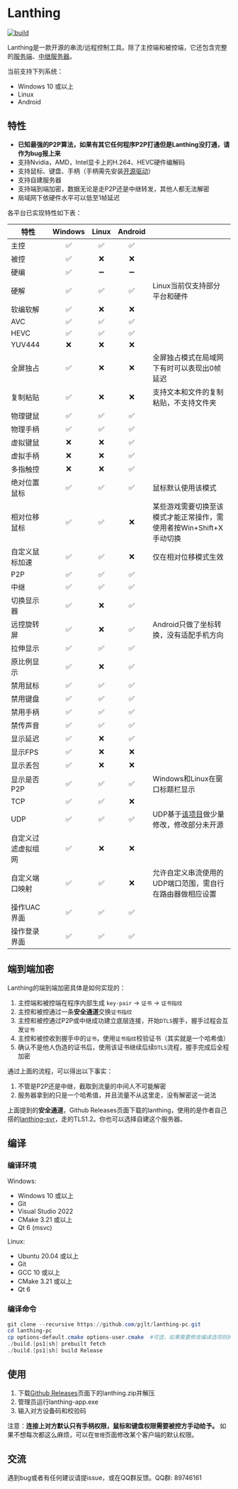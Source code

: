 # Lanthing

[![build](https://github.com/pjlt/lanthing-pc/actions/workflows/build.yml/badge.svg)](https://github.com/pjlt/lanthing-pc/actions/workflows/build.yml)

Lanthing是一款开源的串流/远程控制工具。除了主控端和被控端，它还包含完整的[服务端](https://github.com/pjlt/lanthing-svr)、[中继服务器](https://github.com/pjlt/relay)。

当前支持下列系统：

* Windows 10 或以上
* Linux
* Android

## 特性

* **已知最强的P2P算法，如果有其它任何程序P2P打通但是Lanthing没打通，请作为bug报上来**
* 支持Nvidia，AMD，Intel显卡上的H.264、HEVC硬件编解码
* 支持鼠标、键盘、手柄（手柄需先安装[开源驱动](https://github.com/nefarius/ViGEmBus/releases)）
* 支持自建服务器
* 支持端到端加密，数据无论是走P2P还是中继转发，其他人都无法解密
* 局域网下依硬件水平可以低至1帧延迟

各平台已实现特性如下表：

|特性     |Windows|Linux|Android||
|--------|:-----:|:-----:|:-----:|-----|
|主控    |✅|✅|✅|
|被控    |✅|❌|❌|
|硬编    |✅|➖|➖|
|硬解    |✅|✅|✅|Linux当前仅支持部分平台和硬件|
|软编软解|✅|❌|❌|
|AVC    |✅|✅|✅|
|HEVC    |✅|✅|✅|
|YUV444|❌|❌|❌|
|全屏独占|✅|❌|❌|全屏独占模式在局域网下有时可以表现出0帧延迟|
|复制粘贴|✅|❌|❌|支持文本和文件的复制粘贴，不支持文件夹|
|物理键鼠|✅|✅|✅|
|物理手柄|✅|✅|✅|
|虚拟键鼠|❌|❌|✅|
|虚拟手柄|❌|❌|✅|
|多指触控|❌|❌|✅|
|绝对位置鼠标|✅|✅|✅|鼠标默认使用该模式|
|相对位移鼠标|✅|✅|❌|某些游戏需要切换至该模式才能正常操作，需使用者按Win+Shift+X手动切换|
|自定义鼠标加速|✅|✅|❌|仅在相对位移模式生效|
|P2P    |✅|✅|✅|
|中继    |✅|✅|✅|
|切换显示器|✅|❌|✅|
|远控旋转屏|✅|❌|✅|Android只做了坐标转换，没有适配手机方向|
|拉伸显示|✅|✅|✅|
|原比例显示|✅|❌|✅|
|禁用鼠标|✅|✅|✅|
|禁用键盘|✅|✅|✅|
|禁用手柄|✅|✅|✅|
|禁传声音|✅|✅|✅|
|显示延迟|✅|❌|✅|
|显示FPS|✅|❌|❌|
|显示丢包|✅|❌|❌|
|显示是否P2P|✅|✅|✅|Windows和Linux在窗口标题栏显示|
|TCP|✅|✅|❌|
|UDP|✅|✅|✅|UDP基于[该项目](https://webrtc.googlesource.com/src/)做少量修改，修改部分未开源|
|自定义过滤虚拟组网|✅|❌|❌|
|自定义端口映射|✅|✅|❌|允许自定义串流使用的UDP端口范围，需自行在路由器做相应设置|
|操作UAC界面|✅|✅|✅|
|操作登录界面|✅|✅|✅|


## 端到端加密

Lanthing的端到端加密具体是如何实现的：
1. 主控端和被控端在程序内部生成 `key-pair` -> `证书` -> `证书指纹`
2. 主控和被控通过一条**安全通道**交换`证书指纹`
3. 主控和被控通过P2P或中继成功建立底层连接，开始`DTLS`握手，握手过程会互发`证书`
4. 主控和被控收到握手中的`证书`，使用`证书指纹`校验证书（其实就是一个哈希值）
5. 确认不是他人伪造的证书后，使用该证书继续后续`DTLS`流程，握手完成后全程加密

通过上面的流程，可以得出以下事实：
1. 不管是P2P还是中继，截取到流量的中间人不可能解密
2. 服务器拿到的只是一个哈希值，并且流量不从这里走，没有解密这一说法

上面提到的**安全通道**，Github Releases页面下载的lanthing，使用的是作者自己搭的[lanthing-svr](https://github.com/pjlt/lanthing-svr)，走的TLS1.2。你也可以选择自建这个服务器。

## 编译

### 编译环境

Windows:

* Windows 10 或以上
* Git
* Visual Studio 2022
* CMake 3.21 或以上
* Qt 6 (msvc)

Linux:

* Ubuntu 20.04 或以上
* Git
* GCC 10 或以上
* CMake 3.21 或以上
* Qt 6

### 编译命令

```powershell
git clone --recursive https://github.com/pjlt/lanthing-pc.git
cd lanthing-pc
cp options-default.cmake options-user.cmake  #可选，如果需要修改编译选项则执行此步，并修改相应选项；如果QT不在环境变量里，则必须修改LT_QT_CMAKE_PATH
./build.[ps1|sh] prebuilt fetch
./build.[ps1|sh] build Release
```

## 使用

1. 下载[Github Releases](https://github.com/pjlt/lanthing-pc/releases)页面下的lanthing.zip并解压
2. 管理员运行lanthing-app.exe
3. 输入对方设备码和校验码

注意：**连接上对方默认只有手柄权限，鼠标和键盘权限需要被控方手动给予。** 如果不想每次都这么麻烦，可以在`管理`页面修改某个客户端的默认权限。


## 交流

遇到bug或者有任何建议请提issue，或在QQ群反馈。QQ群: 89746161
